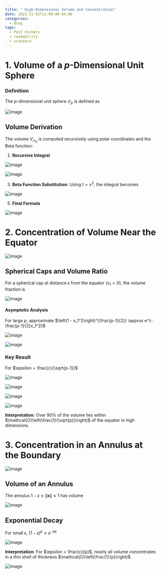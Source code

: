 ```yaml
---
title: " High-Dimensional Volume and Concentration"
date: 2023-11-02T12:00:00-04:00
categories:
  - Blog
tags:
  - Post Formats
  - readability
  - standard
---
```






# **1. Volume of a $p$-Dimensional Unit Sphere**

### **Definition**
The $p$-dimensional unit sphere $\mathcal{S}_p$ is defined as

![image](https://github.com/user-attachments/assets/04bdacc8-279f-44d8-91e3-7033f07dc55c)


## **Volume Derivation**
The volume $V_{\mathcal{S}_p}$ is computed recursively using polar coordinates and the Beta function:
1. **Recursive Integral**

![image](https://github.com/user-attachments/assets/8d8fa7cb-65c1-443e-9b1a-cea1a608fcb5)

![image](https://github.com/user-attachments/assets/76e76da2-e4f3-4f65-8b6f-8285ea7180bd)


3. **Beta Function Substitution**:
   Using $t = x^2$, the integral becomes

![image](https://github.com/user-attachments/assets/d3200baf-a42f-4be9-aaf2-1a530cdcae86)


5. **Final Formula**

   
![image](https://github.com/user-attachments/assets/0a19c43f-85c6-45ad-99c8-d43e41f5793a)



# **2. Concentration of Volume Near the Equator**

![image](https://github.com/user-attachments/assets/c9c14e2e-50c3-4e36-91b3-91961194ed90)


## **Spherical Caps and Volume Ratio**
For a spherical cap at distance $\epsilon$ from the equator ($x_1 = 0$), the volume fraction is

![image](https://github.com/user-attachments/assets/bd709aac-d824-482a-9507-8355b35b6c34)


#### **Asymptotic Analysis**
For large $p$, approximate $\left(1 - x_1^2\right)^{\frac{p-1}{2}} \approx e^{-\frac{p-1}{2}x_1^2}$


![image](https://github.com/user-attachments/assets/655b9dce-b4e5-46ac-aa02-782a49ad0a6e)

![image](https://github.com/user-attachments/assets/0375aae1-586f-4e20-b448-283efad4cbbf)


### **Key Result**
For $\epsilon = \frac{c}{\sqrt{p-1}}$

![image](https://github.com/user-attachments/assets/c24e66cb-7150-4e6f-b184-3700256b68e1)

![image](https://github.com/user-attachments/assets/ebaa2c07-739a-4175-92b5-b215fafd4516)

![image](https://github.com/user-attachments/assets/f4949736-0990-4bcc-95ee-bcaa32d280c5)

![image](https://github.com/user-attachments/assets/a76110a5-5af9-4f59-b338-7f219cca76a0)


**Interpretation**: Over 90% of the volume lies within $\mathcal{O}\left(\frac{1}{\sqrt{p}}\right)$ of the equator in high dimensions.


# **3. Concentration in an Annulus at the Boundary**

![image](https://github.com/user-attachments/assets/497716e8-08bd-4bae-ae92-d69fa121c15c)


## **Volume of an Annulus**
The annulus $1 - \epsilon \leq \|\mathbf{x}\| \leq 1$ has volume

![image](https://github.com/user-attachments/assets/726a1753-de35-47ad-8cf0-4b9a1e141629)

## **Exponential Decay**
For small $\epsilon$, $(1 - \epsilon)^p \approx e^{-p\epsilon}$

![image](https://github.com/user-attachments/assets/06d08523-6b18-4ce8-8c69-cf8424415344)

**Interpretation**: For $\epsilon = \frac{c}{p}$, nearly all volume concentrates in a thin shell of thickness $\mathcal{O}\left(\frac{1}{p}\right)$.

![image](https://github.com/user-attachments/assets/46b4fac6-f9bc-4548-85e0-d1b1cb197b0d)






